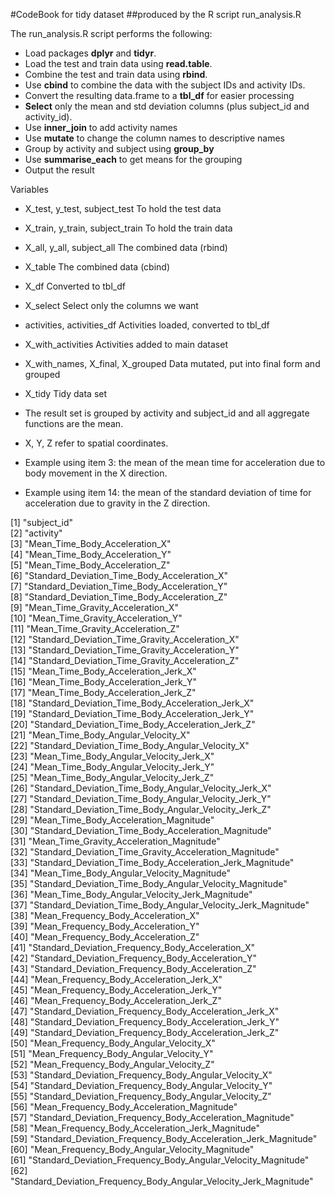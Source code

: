 #CodeBook for tidy dataset
##produced by the R script run_analysis.R

The run_analysis.R script performs the following:
 * Load packages **dplyr** and **tidyr**.
 * Load the test and train data using **read.table**.  
 * Combine the test and train data using **rbind**.  
 * Use **cbind** to combine the data with the subject IDs and activity IDs.
 * Convert the resulting data.frame to a **tbl_df** for easier processing
 * **Select** only the mean and std deviation columns (plus subject_id and activity_id).
 * Use **inner_join** to add activity names
 * Use **mutate** to change the column names to descriptive names
 * Group by activity and subject using **group_by**
 * Use **summarise_each** to get means for the grouping
 * Output the result
 
Variables
 * X_test, y_test, subject_test                        To hold the test data
 * X_train, y_train, subject_train                     To hold the train data
 * X_all, y_all, subject_all                           The combined data (rbind)
 * X_table                                             The combined data (cbind) 
 * X_df                                                Converted to tbl_df
 * X_select                                            Select only the columns we want
 * activities, activities_df                           Activities loaded, converted to tbl_df
 * X_with_activities                                   Activities added to main dataset
 * X_with_names, X_final, X_grouped                    Data mutated, put into final form and grouped
 * X_tidy                                              Tidy data set
 
* The result set is grouped by activity and subject_id and all aggregate functions are the mean.
* X, Y, Z refer to spatial coordinates.
* Example using item 3: the mean of the mean time for acceleration due to body movement in the X direction.
* Example using item 14: the mean of the standard deviation of time for acceleration due to gravity in the Z direction. 

 [1] "subject_id"                                                       
 [2] "activity"                                                         
 [3] "Mean_Time_Body_Acceleration_X"                                    
 [4] "Mean_Time_Body_Acceleration_Y"                                    
 [5] "Mean_Time_Body_Acceleration_Z"                                    
 [6] "Standard_Deviation_Time_Body_Acceleration_X"                      
 [7] "Standard_Deviation_Time_Body_Acceleration_Y"                      
 [8] "Standard_Deviation_Time_Body_Acceleration_Z"                      
 [9] "Mean_Time_Gravity_Acceleration_X"                                 
[10] "Mean_Time_Gravity_Acceleration_Y"                                 
[11] "Mean_Time_Gravity_Acceleration_Z"                                 
[12] "Standard_Deviation_Time_Gravity_Acceleration_X"                   
[13] "Standard_Deviation_Time_Gravity_Acceleration_Y"                   
[14] "Standard_Deviation_Time_Gravity_Acceleration_Z"                   
[15] "Mean_Time_Body_Acceleration_Jerk_X"                               
[16] "Mean_Time_Body_Acceleration_Jerk_Y"                               
[17] "Mean_Time_Body_Acceleration_Jerk_Z"                               
[18] "Standard_Deviation_Time_Body_Acceleration_Jerk_X"                 
[19] "Standard_Deviation_Time_Body_Acceleration_Jerk_Y"                 
[20] "Standard_Deviation_Time_Body_Acceleration_Jerk_Z"                 
[21] "Mean_Time_Body_Angular_Velocity_X"                                
[22] "Standard_Deviation_Time_Body_Angular_Velocity_X"                  
[23] "Mean_Time_Body_Angular_Velocity_Jerk_X"                           
[24] "Mean_Time_Body_Angular_Velocity_Jerk_Y"                           
[25] "Mean_Time_Body_Angular_Velocity_Jerk_Z"                           
[26] "Standard_Deviation_Time_Body_Angular_Velocity_Jerk_X"             
[27] "Standard_Deviation_Time_Body_Angular_Velocity_Jerk_Y"             
[28] "Standard_Deviation_Time_Body_Angular_Velocity_Jerk_Z"             
[29] "Mean_Time_Body_Acceleration_Magnitude"                            
[30] "Standard_Deviation_Time_Body_Acceleration_Magnitude"              
[31] "Mean_Time_Gravity_Acceleration_Magnitude"                         
[32] "Standard_Deviation_Time_Gravity_Acceleration_Magnitude"           
[33] "Standard_Deviation_Time_Body_Acceleration_Jerk_Magnitude"         
[34] "Mean_Time_Body_Angular_Velocity_Magnitude"                        
[35] "Standard_Deviation_Time_Body_Angular_Velocity_Magnitude"          
[36] "Mean_Time_Body_Angular_Velocity_Jerk_Magnitude"                   
[37] "Standard_Deviation_Time_Body_Angular_Velocity_Jerk_Magnitude"     
[38] "Mean_Frequency_Body_Acceleration_X"                               
[39] "Mean_Frequency_Body_Acceleration_Y"                               
[40] "Mean_Frequency_Body_Acceleration_Z"                               
[41] "Standard_Deviation_Frequency_Body_Acceleration_X"                 
[42] "Standard_Deviation_Frequency_Body_Acceleration_Y"                 
[43] "Standard_Deviation_Frequency_Body_Acceleration_Z"                 
[44] "Mean_Frequency_Body_Acceleration_Jerk_X"                          
[45] "Mean_Frequency_Body_Acceleration_Jerk_Y"                          
[46] "Mean_Frequency_Body_Acceleration_Jerk_Z"                          
[47] "Standard_Deviation_Frequency_Body_Acceleration_Jerk_X"            
[48] "Standard_Deviation_Frequency_Body_Acceleration_Jerk_Y"            
[49] "Standard_Deviation_Frequency_Body_Acceleration_Jerk_Z"            
[50] "Mean_Frequency_Body_Angular_Velocity_X"                           
[51] "Mean_Frequency_Body_Angular_Velocity_Y"                           
[52] "Mean_Frequency_Body_Angular_Velocity_Z"                           
[53] "Standard_Deviation_Frequency_Body_Angular_Velocity_X"             
[54] "Standard_Deviation_Frequency_Body_Angular_Velocity_Y"             
[55] "Standard_Deviation_Frequency_Body_Angular_Velocity_Z"             
[56] "Mean_Frequency_Body_Acceleration_Magnitude"                       
[57] "Standard_Deviation_Frequency_Body_Acceleration_Magnitude"         
[58] "Mean_Frequency_Body_Acceleration_Jerk_Magnitude"                  
[59] "Standard_Deviation_Frequency_Body_Acceleration_Jerk_Magnitude"    
[60] "Mean_Frequency_Body_Angular_Velocity_Magnitude"                   
[61] "Standard_Deviation_Frequency_Body_Angular_Velocity_Magnitude"     
[62] "Standard_Deviation_Frequency_Body_Angular_Velocity_Jerk_Magnitude"

